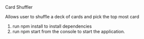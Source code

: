 Card Shuffler

Allows user to shuffle a deck of cards and pick the top most card

1. run npm install to install dependencies
2. run npm start from the console to start the application.
